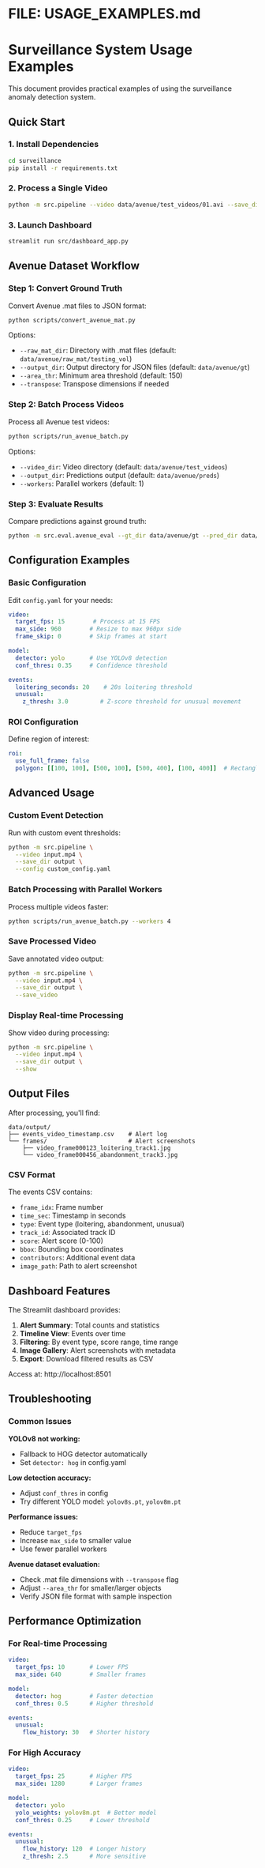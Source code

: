 # FILE: USAGE_EXAMPLES.md

# Surveillance System Usage Examples

This document provides practical examples of using the surveillance anomaly detection system.

## Quick Start

### 1. Install Dependencies
```bash
cd surveillance
pip install -r requirements.txt
```

### 2. Process a Single Video
```bash
python -m src.pipeline --video data/avenue/test_videos/01.avi --save_dir data/output
```

### 3. Launch Dashboard
```bash
streamlit run src/dashboard_app.py
```

## Avenue Dataset Workflow

### Step 1: Convert Ground Truth
Convert Avenue .mat files to JSON format:
```bash
python scripts/convert_avenue_mat.py
```

Options:
- `--raw_mat_dir`: Directory with .mat files (default: `data/avenue/raw_mat/testing_vol`)
- `--output_dir`: Output directory for JSON files (default: `data/avenue/gt`)
- `--area_thr`: Minimum area threshold (default: 150)
- `--transpose`: Transpose dimensions if needed

### Step 2: Batch Process Videos
Process all Avenue test videos:
```bash
python scripts/run_avenue_batch.py
```

Options:
- `--video_dir`: Video directory (default: `data/avenue/test_videos`)
- `--output_dir`: Predictions output (default: `data/avenue/preds`)
- `--workers`: Parallel workers (default: 1)

### Step 3: Evaluate Results
Compare predictions against ground truth:
```bash
python -m src.eval.avenue_eval --gt_dir data/avenue/gt --pred_dir data/avenue/preds
```

## Configuration Examples

### Basic Configuration
Edit `config.yaml` for your needs:

```yaml
video:
  target_fps: 15        # Process at 15 FPS
  max_side: 960        # Resize to max 960px side
  frame_skip: 0        # Skip frames at start

model:
  detector: yolo       # Use YOLOv8 detection
  conf_thres: 0.35     # Confidence threshold

events:
  loitering_seconds: 20    # 20s loitering threshold
  unusual:
    z_thresh: 3.0         # Z-score threshold for unusual movement
```

### ROI Configuration
Define region of interest:

```yaml
roi:
  use_full_frame: false
  polygon: [[100, 100], [500, 100], [500, 400], [100, 400]]  # Rectangle
```

## Advanced Usage

### Custom Event Detection
Run with custom event thresholds:

```bash
python -m src.pipeline \
  --video input.mp4 \
  --save_dir output \
  --config custom_config.yaml
```

### Batch Processing with Parallel Workers
Process multiple videos faster:

```bash
python scripts/run_avenue_batch.py --workers 4
```

### Save Processed Video
Save annotated video output:

```bash
python -m src.pipeline \
  --video input.mp4 \
  --save_dir output \
  --save_video
```

### Display Real-time Processing
Show video during processing:

```bash
python -m src.pipeline \
  --video input.mp4 \
  --save_dir output \
  --show
```

## Output Files

After processing, you'll find:

```
data/output/
├── events_video_timestamp.csv    # Alert log
└── frames/                       # Alert screenshots
    ├── video_frame000123_loitering_track1.jpg
    └── video_frame000456_abandonment_track3.jpg
```

### CSV Format
The events CSV contains:
- `frame_idx`: Frame number
- `time_sec`: Timestamp in seconds  
- `type`: Event type (loitering, abandonment, unusual)
- `track_id`: Associated track ID
- `score`: Alert score (0-100)
- `bbox`: Bounding box coordinates
- `contributors`: Additional event data
- `image_path`: Path to alert screenshot

## Dashboard Features

The Streamlit dashboard provides:

1. **Alert Summary**: Total counts and statistics
2. **Timeline View**: Events over time
3. **Filtering**: By event type, score range, time range
4. **Image Gallery**: Alert screenshots with metadata
5. **Export**: Download filtered results as CSV

Access at: http://localhost:8501

## Troubleshooting

### Common Issues

**YOLOv8 not working:**
- Fallback to HOG detector automatically
- Set `detector: hog` in config.yaml

**Low detection accuracy:**
- Adjust `conf_thres` in config
- Try different YOLO model: `yolov8s.pt`, `yolov8m.pt`

**Performance issues:**
- Reduce `target_fps`
- Increase `max_side` to smaller value
- Use fewer parallel workers

**Avenue dataset evaluation:**
- Check .mat file dimensions with `--transpose` flag
- Adjust `--area_thr` for smaller/larger objects
- Verify JSON file format with sample inspection

## Performance Optimization

### For Real-time Processing
```yaml
video:
  target_fps: 10       # Lower FPS
  max_side: 640        # Smaller frames

model:
  detector: hog        # Faster detection
  conf_thres: 0.5      # Higher threshold

events:
  unusual:
    flow_history: 30   # Shorter history
```

### For High Accuracy
```yaml
video:
  target_fps: 25       # Higher FPS
  max_side: 1280       # Larger frames

model:
  detector: yolo
  yolo_weights: yolov8m.pt  # Better model
  conf_thres: 0.25     # Lower threshold

events:
  unusual:
    flow_history: 120  # Longer history
    z_thresh: 2.5      # More sensitive
```
